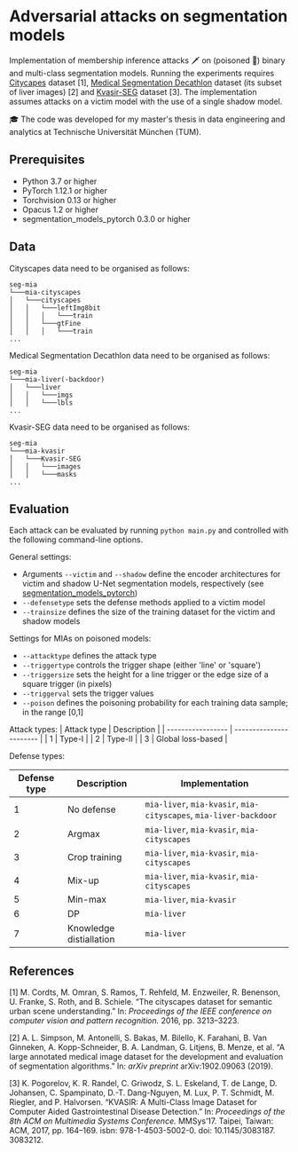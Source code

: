 # Adversarial attacks on segmentation models

Implementation of membership inference attacks 🗡 on (poisoned 🧪) binary and multi-class segmentation models. Running the experiments requires [Citycapes](https://www.cityscapes-dataset.com) dataset [1], [Medical Segmentation Decathlon](http://medicaldecathlon.com) dataset (its subset of liver images) [2] and [Kvasir-SEG](https://datasets.simula.no/kvasir-seg/) dataset [3]. The implementation assumes attacks on a victim model with the use of a single shadow model.

🎓 The code was developed for my master's thesis in data engineering and analytics at Technische Universität München (TUM).

## Prerequisites

* Python 3.7 or higher
* PyTorch 1.12.1 or higher
* Torchvision 0.13 or higher
* Opacus 1.2 or higher
* segmentation_models_pytorch 0.3.0 or higher

## Data

Cityscapes data need to be organised as follows:

```
seg-mia
└───mia-cityscapes
│   └───cityscapes
│   │   └───leftImg8bit
│   │   │   └───train
│   │   └───gtFine
│   │   │   └───train
...
```

Medical Segmentation Decathlon data need to be organised as follows:

```
seg-mia
└───mia-liver(-backdoor)
│   └───liver
│   │   └───imgs
│   │   └───lbls
...
```

Kvasir-SEG data need to be organised as follows:

```
seg-mia
└───mia-kvasir
│   └───Kvasir-SEG
│   │   └───images
│   │   └───masks
...
```

## Evaluation

Each attack can be evaluated by running `python main.py` and controlled with the following command-line options.

General settings:
* Arguments `--victim` and `--shadow` define the encoder architectures for victim and shadow U-Net segmentation models, respectively (see [segmentation_models_pytorch](https://github.com/qubvel/segmentation_models.pytorch))
* `--defensetype` sets the defense methods applied to a victim model
* `--trainsize` defines the size of the training dataset for the victim and shadow models

Settings for MIAs on poisoned models:
* `--attacktype` defines the attack type
* `--triggertype` controls the trigger shape (either 'line' or 'square')
* `--triggersize` sets the height for a line trigger or the edge size of a square trigger (in pixels)
* `--triggerval` sets the trigger values
* `--poison` defines the poisoning probability for each training data sample; in the range [0,1]

Attack types:
| Attack type       | Description             |
| ----------------- | ----------------------- |
| 1                 | Type-I                  |
| 2                 | Type-II                 |
| 3                 | Global loss-based       |

Defense types:

| Defense type      | Description             | Implementation                                                    |
| ----------------- | ----------------------- | ----------------------------------------------------------------- |
| 1                 | No defense              | `mia-liver`, `mia-kvasir`, `mia-cityscapes`, `mia-liver-backdoor` |
| 2                 | Argmax                  | `mia-liver`, `mia-kvasir`, `mia-cityscapes`                       |
| 3                 | Crop training           | `mia-liver`, `mia-kvasir`, `mia-cityscapes`                       |
| 4                 | Mix-up                  | `mia-liver`, `mia-kvasir`, `mia-cityscapes`                       |
| 5                 | Min-max                 | `mia-liver`, `mia-kvasir`                                         |
| 6                 | DP                      | `mia-liver`                                                       |
| 7                 | Knowledge distiallation | `mia-liver`                                                       |


## References 

[1] M. Cordts, M. Omran, S. Ramos, T. Rehfeld, M. Enzweiler, R. Benenson, U. Franke, S. Roth, and B. Schiele. “The cityscapes dataset for semantic urban scene understanding.” In: *Proceedings of the IEEE conference on computer vision and pattern recognition.* 2016, pp. 3213–3223.

[2] A. L. Simpson, M. Antonelli, S. Bakas, M. Bilello, K. Farahani, B. Van Ginneken, A. Kopp-Schneider, B. A. Landman, G. Litjens, B. Menze, et al. “A large annotated medical image dataset for the development and evaluation of segmentation algorithms.” In: *arXiv preprint* arXiv:1902.09063 (2019).

[3] K. Pogorelov, K. R. Randel, C. Griwodz, S. L. Eskeland, T. de Lange, D. Johansen, C. Spampinato, D.-T. Dang-Nguyen, M. Lux, P. T. Schmidt, M. Riegler, and P. Halvorsen. “KVASIR: A Multi-Class Image Dataset for Computer Aided Gastrointestinal Disease Detection.” In: *Proceedings of the 8th ACM on Multimedia Systems Conference.* MMSys’17. Taipei, Taiwan: ACM, 2017, pp. 164–169. isbn: 978-1-4503-5002-0. doi: 10.1145/3083187. 3083212.
